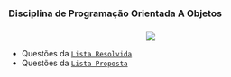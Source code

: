 ### Disciplina de Programação Orientada A Objetos <h3>

<!-- [COMENTÁRIO]: CyanGif Code--> 
 <p align="center">
  <a href="https://github.com/DenverCoder1/readme-typing-svg"><img src="https://readme-typing-svg.herokuapp.com?font=Time+New+Roman&color=green&size=15&center=true&vCenter=true&width=800&height=200&lines=Esse+repósitorio+apresenta+a+resolução+de+exercicíos+da+disciplina+de+POO.;"></a>
</p>
 

- Questões da [`Lista Resolvida`](https://github.com/GuiFreitass/DisciplinaDePOO/tree/main/ListaResolvida)
- Questões da [`Lista Proposta`](https://github.com/GuiFreitass/DisciplinaDePOO/tree/main/ListaProposta)
